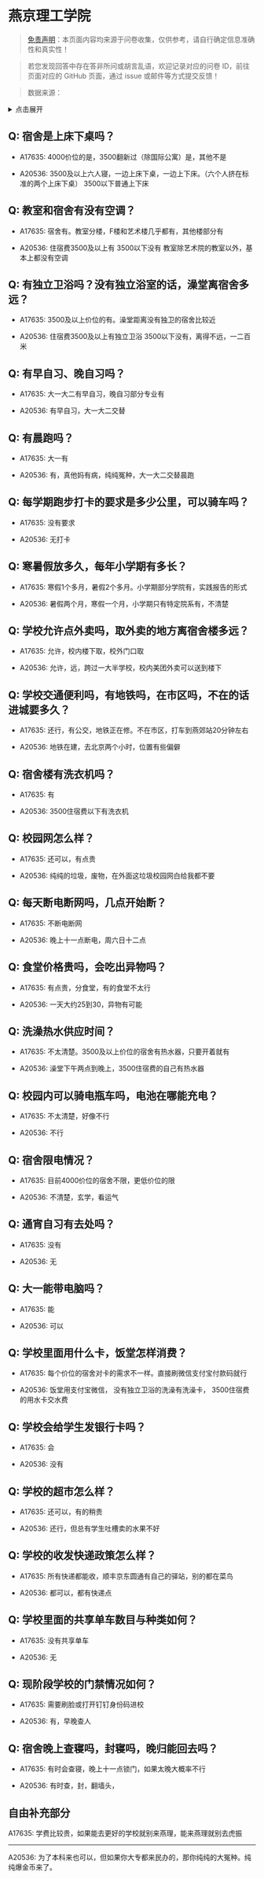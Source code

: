 # 燕京理工学院

> [免责声明](https://colleges.chat/#_3)：本页面内容均来源于问卷收集，仅供参考，请自行确定信息准确性和真实性！

> 若您发现回答中存在答非所问或胡言乱语，欢迎记录对应的问卷 ID，前往页面对应的 GitHub 页面，通过 issue 或邮件等方式提交反馈！

> 数据来源：

<details><summary>点击展开</summary>
<ul>
<li>A17635: 匿名 (2023 年 06 月)</li>
<li>A20536: 匿名 (2023 年 07 月)</li>
</ul>
</details>

## Q: 宿舍是上床下桌吗？

- A17635: 4000价位的是，3500翻新过（除国际公寓）是，其他不是

- A20536: 3500及以上六人寝，一边上床下桌，一边上下床。（六个人挤在标准的两个上床下桌）
3500以下普通上下床

## Q: 教室和宿舍有没有空调？

- A17635: 宿舍有。教室分楼，F楼和艺术楼几乎都有，其他楼部分有

- A20536: 住宿费3500及以上有
3500以下没有
教室除艺术院的教室以外，基本上都没有空调

## Q: 有独立卫浴吗？没有独立浴室的话，澡堂离宿舍多远？

- A17635: 3500及以上价位的有。澡堂距离没有独卫的宿舍比较近

- A20536: 住宿费3500及以上有独立卫浴
3500以下没有，离得不远，一二百米

## Q: 有早自习、晚自习吗？

- A17635: 大一大二有早自习，晚自习部分专业有

- A20536: 有早自习，大一大二交替

## Q: 有晨跑吗？

- A17635: 大一有

- A20536: 有，真他妈有病，纯纯冤种，大一大二交替晨跑

## Q: 每学期跑步打卡的要求是多少公里，可以骑车吗？

- A17635: 没有要求

- A20536: 无打卡

## Q: 寒暑假放多久，每年小学期有多长？

- A17635: 寒假1个多月，暑假2个多月。小学期部分学院有，实践报告的形式

- A20536: 暑假两个月，寒假一个月，小学期只有特定院系有，不清楚

## Q: 学校允许点外卖吗，取外卖的地方离宿舍楼多远？

- A17635: 允许，校内楼下取，校外门口取

- A20536: 允许，远，跨过一大半学校，校内美团外卖可以送到楼下

## Q: 学校交通便利吗，有地铁吗，在市区吗，不在的话进城要多久？

- A17635: 还行，有公交，地铁正在修。不在市区，打车到燕郊站20分钟左右

- A20536: 地铁在建，去北京两个小时，位置有些偏僻

## Q: 宿舍楼有洗衣机吗？

- A17635: 有

- A20536: 3500住宿费以下有洗衣机

## Q: 校园网怎么样？

- A17635: 还可以，有点贵

- A20536: 纯纯的垃圾，废物，在外面这垃圾校园网白给我都不要

## Q: 每天断电断网吗，几点开始断？

- A17635: 不断电断网

- A20536: 晚上十一点断电，周六日十二点

## Q: 食堂价格贵吗，会吃出异物吗？

- A17635: 有点贵，分食堂，有的食堂不太行

- A20536: 一天大约25到30，异物有可能

## Q: 洗澡热水供应时间？

- A17635: 不太清楚。3500及以上价位的宿舍有热水器，只要开着就有

- A20536: 澡堂下午两点到晚上，3500住宿费的自己有热水器

## Q: 校园内可以骑电瓶车吗，电池在哪能充电？

- A17635: 不太清楚，好像不行

- A20536: 不行

## Q: 宿舍限电情况？

- A17635: 目前4000价位的宿舍不限，更低价位的限

- A20536: 不清楚，玄学，看运气

## Q: 通宵自习有去处吗？

- A17635: 没有

- A20536: 无

## Q: 大一能带电脑吗？

- A17635: 能

- A20536: 可以

## Q: 学校里面用什么卡，饭堂怎样消费？

- A17635: 每个价位的宿舍对卡的需求不一样。直接刷微信支付宝付款码就行

- A20536: 饭堂用支付宝微信，
没有独立卫浴的洗澡有洗澡卡，
3500住宿费的用水卡交水费

## Q: 学校会给学生发银行卡吗？

- A17635: 会

- A20536: 没有

## Q: 学校的超市怎么样？

- A17635: 还可以，有的稍贵

- A20536: 还行，但总有学生吐槽卖的水果不好

## Q: 学校的收发快递政策怎么样？

- A17635: 所有快递都能收，顺丰京东圆通有自己的驿站，别的都在菜鸟

- A20536: 都可以，都有快递点

## Q: 学校里面的共享单车数目与种类如何？

- A17635: 没有共享单车

- A20536: 无

## Q: 现阶段学校的门禁情况如何？

- A17635: 需要刷脸或打开钉钉身份码进校

- A20536: 有，早晚查人

## Q: 宿舍晚上查寝吗，封寝吗，晚归能回去吗？

- A17635: 有时会查寝，晚上十一点锁门，如果太晚大概率不行

- A20536: 有时查，封，翻墙头，

## 自由补充部分

A17635: 学费比较贵，如果能去更好的学校就别来燕理，能来燕理就别去虎振

***

A20536: 为了本科来也可以，但如果你大专都来民办的，那你纯纯的大冤种。纯纯爆金币来了。